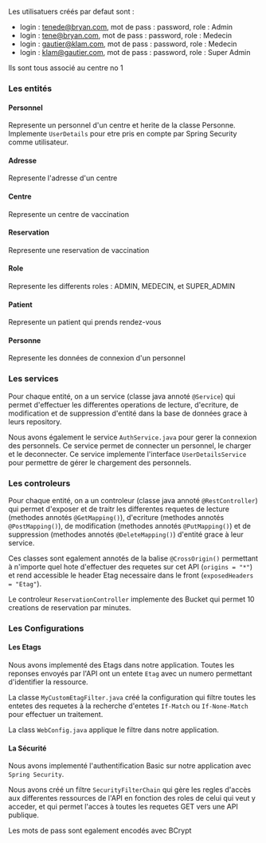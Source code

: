 
Les utilisatuers créés par defaut sont :

* login : tenede@bryan.com, mot de pass : password, role : Admin
* login : tene@bryan.com, mot de pass : password, role : Medecin
* login : gautier@klam.com, mot de pass : password, role : Medecin
* login : klam@gautier.com, mot de pass : password, role : Super Admin

Ils sont tous associé au centre no 1

### Les entités 

#### Personnel
Represente un personnel d'un centre et herite de la classe Personne.
Implemente `UserDetails` pour etre pris en compte par Spring Security comme utilisateur.
#### Adresse
Represente l'adresse d'un centre
#### Centre
Represente un centre de vaccination 
#### Reservation
Represente une reservation de vaccination
#### Role
Represente les differents roles : ADMIN, MEDECIN, et SUPER_ADMIN
#### Patient
Represente un patient qui prends rendez-vous
#### Personne
Represente les données de connexion d'un personnel

### Les services

Pour chaque entité, on a un service (classe java annoté `@Service`) qui permet d'effectuer les differentes operations de lecture, d'ecriture, de modification et de suppression d'entité dans la base de données grace à leurs repository.

Nous avons également le service `AuthService.java` pour gerer la connexion des personnels. Ce service permet de connecter un personnel, le charger et le deconnecter. Ce service implemente l'interface ``UserDetailsService`` pour permettre de gérer le chargement des personnels.

### Les controleurs

Pour chaque entité, on a un controleur (classe java annoté `@RestController`) qui permet d'exposer et de traitr les differentes requetes de lecture (methodes annotés `@GetMapping()`), d'ecriture (methodes annotés `@PostMapping()`), de modification (methodes annotés `@PutMapping()`) et de suppression (methodes annotés `@DeleteMapping()`) d'entité grace à leur service.

Ces classes sont egalement annotés de la balise `@CrossOrigin()` permettant à n'importe quel hote d'effectuer des requetes sur cet API (`origins = "*"`) et rend accessible le header Etag necessaire dans le front (`exposedHeaders = "Etag"`).

Le controleur `ReservationController` implemente des Bucket qui permet 10 creations de reservation par minutes.

### Les Configurations

#### Les Etags

Nous avons implementé des Etags dans notre application. Toutes les reponses envoyés par l'API ont un entete ``Etag`` avec un numero permettant d'identifier la ressource.

La classe `MyCustomEtagFilter.java` créé la configuration qui filtre toutes les entetes des requetes à la recherche d'entetes `If-Match` ou `If-None-Match` pour effectuer un traitement.

La class `WebConfig.java` applique le filtre dans notre application.

#### La Sécurité

Nous avons implementé l'authentification Basic sur notre application avec `Spring Security`.

Nous avons créé un filtre `SecurityFilterChain` qui gère les regles d'accès aux differentes ressources de l'API en fonction des roles de celui qui veut y acceder, et qui permet l'acces à toutes les requetes GET vers une API publique.

Les mots de pass sont egalement encodés avec BCrypt
